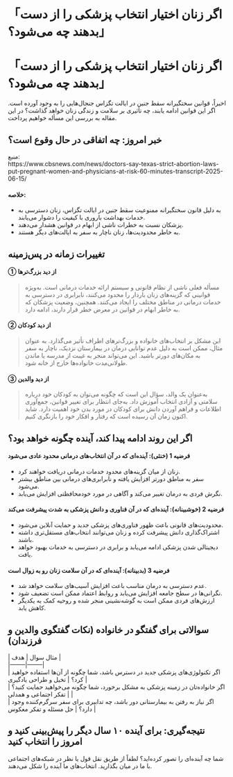 # 「اگر زنان اختیار انتخاب پزشکی را از دست بدهند چه می‌شود؟」

<h1>「اگر زنان اختیار انتخاب پزشکی را از دست بدهند چه می‌شود؟」</h1>
<p>اخیراً، قوانین سختگیرانه سقط جنین در ایالت تگزاس جنجال‌هایی را به وجود آورده است. اگر این قوانین ادامه یابند، چه تأثیری بر سلامت و زندگی زنان خواهد گذاشت؟ در این مقاله به بررسی این مسأله خواهیم پرداخت.</p>
<h2>خبر امروز: چه اتفاقی در حال وقوع است؟</h2>
<p>منبع:<br />
https://www.cbsnews.com/news/doctors-say-texas-strict-abortion-laws-put-pregnant-women-and-physicians-at-risk-60-minutes-transcript-2025-06-15/</p>
<h4>خلاصه:</h4>
<ul>
<li>به دلیل قانون سختگیرانه ممنوعیت سقط جنین در ایالت تگزاس، زنان دسترسی به خدمات بهداشت باروری با کیفیت را دشوار می‌یابند.</li>
<li>پزشکان نسبت به خطرات ناشی از ابهام در قوانین هشدار می‌دهند.</li>
<li>به خاطر محدودیت‌ها، زنان ناچار به سفر به ایالت‌های دیگر هستند.</li>
</ul>
<h2>تغییرات زمانه در پس‌زمینه</h2>
<h4>① از دید بزرگ‌ترها</h4>
<blockquote>
<p>مسأله فعلی ناشی از نظام قانونی و سیستم ارائه خدمات درمانی است. به‌ویژه قوانینی که گزینه‌های زنان باردار را محدود می‌کنند، نابرابری در دسترسی به خدمات درمانی در مناطق مختلف را ایجاد می‌کنند. همچنین، وضعیت پزشکان که به خاطر ابهام در قوانین در معرض خطر قرار دارند، ادامه دارد.</p>
</blockquote>
<h4>② از دید کودکان</h4>
<blockquote>
<p>این مشکل بر انتخاب‌های خانواده و بزرگ‌ترهای اطراف تأثیر می‌گذارد. به عنوان مثال، ممکن است به دلیل عدم توانایی درمان در بیمارستان نزدیک، ناچار به سفر به مکان‌های دورتر باشید. این می‌تواند منجر به غیبت از مدرسه یا ماندن طولانی‌مدت خانواده‌ها خارج از خانه شود.</p>
</blockquote>
<h4>③ از دید والدین</h4>
<blockquote>
<p>به‌عنوان یک والد، سؤال این است که چگونه می‌توان به کودکان خود درباره سلامتی و آزادی انتخاب آموزش داد. به‌جای انتظار برای تغییر قوانین، جمع‌آوری اطلاعات و فراهم آوردن دانش برای کودکان در مورد بدن خود اهمیت دارد. شاید اکنون زمان آن رسیده است که رفتار و افکار خود را بازنگری کنیم.</p>
</blockquote>
<h2>اگر این روند ادامه پیدا کند، آینده چگونه خواهد بود؟</h2>
<h4>فرضیه 1 (خنثی): آینده‌ای که در آن انتخاب‌های درمانی محدود عادی می‌شود</h4>
<ul>
<li>زنان از میان گزینه‌های محدود خدمات درمانی دریافت خواهند کرد.</li>
<li>سفر به مناطق دورتر افزایش یافته و نابرابری‌های درمانی بین مناطق بیشتر می‌شود.</li>
<li>نگرش فردی به درمان تغییر می‌کند و آگاهی در مورد خودمحافظتی افزایش می‌یابد.</li>
</ul>
<h4>فرضیه 2 (خوشبینانه): آینده‌ای که در آن فناوری و دانش پزشکی به شدت پیشرفت می‌کند</h4>
<ul>
<li>محدودیت‌های قانونی باعث ظهور فناوری‌های پزشکی جدید و حمایت آنلاین می‌شود.</li>
<li>اشتراک‌گذاری دانش پیشرفت کرده و زنان می‌توانند انتخاب‌های مستقل‌تری داشته باشند.</li>
<li>دیجیتالی شدن پزشکی ادامه می‌یابد و برابری در دسترسی به خدمات بهبود خواهد یافت.</li>
</ul>
<h4>فرضیه 3 (بدبینانه): آینده‌ای که در آن سلامت زنان رو به زوال است</h4>
<ul>
<li>عدم دسترسی به درمان مناسب باعث افزایش آسیب‌های سلامت خواهد شد.</li>
<li>نگرانی‌ها در سطح جامعه افزایش می‌یابد و روابط اعتماد ممکن است تضعیف شود.</li>
<li>ارزش‌های فردی ممکن است به گوشه‌نشینی منجر شده و روحیه کمک به یکدیگر کاهش یابد.</li>
</ul>
<h2>سوالاتی برای گفتگو در خانواده (نکات گفتگوی والدین و فرزندان)</h2>
<p>| مثال سوال | هدف |<br />
|&#8212;&#8212;&#8211;|&#8212;&#8212;&#8211;|<br />
| اگر تکنولوژی‌های پزشکی جدید در دسترس باشد، شما چگونه از آن‌ها استفاده خواهید کرد؟ | تخیل و طراحی یادگیری |<br />
| اگر خانواده‌تان در زمینه پزشکی به مشکل برخورد، شما چگونه می‌خواهید حمایت کنید؟ | تفکر اجتماعی و همدلی |<br />
| اگر نیاز به رفتن به بیمارستانی دور باشد، چه تدابیری برای سفر سرگرم‌کننده وجود دارد؟ | حل مسئله و تفکر معکوس |</p>
<h2>نتیجه‌گیری: برای آینده ۱۰ سال دیگر را پیش‌بینی کنید و امروز را انتخاب کنید</h2>
<p>شما چه آینده‌ای را تصور کرده‌اید؟ لطفاً از طریق نقل قول یا نظر در شبکه‌های اجتماعی با ما در میان بگذارید. انتخاب‌های ما آینده را شکل می‌دهند.</p>

